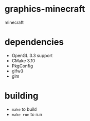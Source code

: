 # graphics-minecraft
minecraft

# dependencies
* OpenGL 3.3 support
* CMake 3.10
* PkgConfig
* glfw3
* glm

# building
* `make` to build
* `make run` to run
